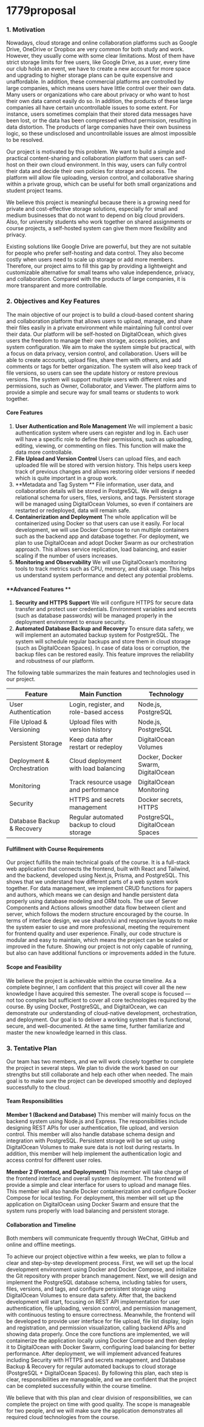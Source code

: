 # 1779proposal

### **1. Motivation**

Nowadays, cloud storage and online collaboration platforms such as Google Drive, OneDrive or Dropbox are very common for both study and work. However, they usually come with some clear limitations. Most of them have strict storage limits for free users, like Google Drive, as a user, every time our club holds an event, we have to create a new account for more space and upgrading to higher storage plans can be quite expensive and unaffordable. In addition, these commercial platforms are controlled by large companies, which means users have little control over their own data. Many users or organizations who care about privacy or who want to host their own data cannot easily do so. In addition, the products of these large companies all have certain uncontrollable issues to some extent. For instance, users sometimes complain that their stored data messages have been lost, or the data has been compressed without permission, resulting in data distortion. The products of large companies have their own business logic, so these undisclosed and uncontrollable issues are almost impossible to be resolved.

Our project is motivated by this problem. We want to build a simple and practical content-sharing and collaboration platform that users can self-host on their own cloud environment. In this way, users can fully control their data and decide their own policies for storage and access. The platform will allow file uploading, version control, and collaborative sharing within a private group, which can be useful for both small organizations and student project teams.

We believe this project is meaningful because there is a growing need for private and cost-effective storage solutions, especially for small and medium businesses that do not want to depend on big cloud providers. Also, for university students who work together on shared assignments or course projects, a self-hosted system can give them more flexibility and privacy.

Existing solutions like Google Drive are powerful, but they are not suitable for people who prefer self-hosting and data control. They also become costly when users need to scale up storage or add more members. Therefore, our project aims to fill this gap by providing a lightweight and customizable alternative for small teams who value independence, privacy, and collaboration. Compared with the products of large companies, it is more transparent and more controllable.

### **2. Objectives and Key Features**

The main objective of our project is to build a cloud-based content sharing and collaboration platform that allows users to upload, manage, and share their files easily in a private environment while maintaining full control over their data.  Our platform will be self-hosted on DigitalOcean, which gives users the freedom to manage their own storage, access policies, and system configuration. We aim to make the system simple but practical, with a focus on data privacy, version control, and collaboration. Users will be able to create accounts, upload files, share them with others, and add comments or tags for better organization. The system will also keep track of file versions, so users can see the update history or restore previous versions. The system will support multiple users with different roles and permissions, such as Owner, Collaborator, and Viewer. The platform aims to provide a simple and secure way for small teams or students to work together.

#### **Core Features**

1. **User Authentication and Role Management**
   We will implement a basic authentication system where users can register and log in. Each user will have a specific role to define their permissions, such as uploading, editing, viewing, or commenting on files. This function will make the data more controllable.
2. **File Upload and Version Control**
   Users can upload files, and each uploaded file will be stored with version history. This helps users keep track of previous changes and allows restoring older versions if needed which is quite important in a group work.
3. **Metadata and Tag System **
   File information, user data, and collaboration details will be stored in PostgreSQL. We will design a relational schema for users, files, versions, and tags. Persistent storage will be managed using DigitalOcean Volumes, so even if containers are restarted or redeployed, data will remain safe.
4. **Containerization and Deployment**
   The whole application will be containerized using Docker so that users can use it easily. For local development, we will use Docker Compose to run multiple containers such as the backend app and database together. For deployment, we plan to use DigitalOcean and adopt Docker Swarm as our orchestration approach. This allows service replication, load balancing, and easier scaling if the number of users increases.
5. **Monitoring and Observability**
   We will use DigitalOcean’s monitoring tools to track metrics such as CPU, memory, and disk usage. This helps us understand system performance and detect any potential problems.

#### **Advanced Features **

1. **Security and HTTPS Support**
   We will configure HTTPS for secure data transfer and protect user credentials. Environment variables and secrets (such as database passwords) will be managed properly in the deployment environment to ensure security.
2. **Automated Database Backup and Recovery**
    To ensure data safety, we will implement an automated backup system for PostgreSQL. The system will schedule regular backups and store them in cloud storage (such as DigitalOcean Spaces). In case of data loss or corruption, the backup files can be restored easily. This feature improves the reliability and robustness of our platform.

The following table summarizes the main features and technologies used in our project.

| **Feature**                | **Main Function**                         | **Technology**                     |
| -------------------------- | ----------------------------------------- | ---------------------------------- |
| User Authentication        | Login, register, and role-based access    | Node.js, PostgreSQL                |
| File Upload & Versioning   | Upload files with version history         | Node.js, PostgreSQL                |
| Persistent Storage         | Keep data after restart or redeploy       | DigitalOcean Volumes               |
| Deployment & Orchestration | Cloud deployment with load balancing      | Docker, Docker Swarm, DigitalOcean |
| Monitoring                 | Track resource usage and performance      | DigitalOcean Monitoring            |
| Security                   | HTTPS and secrets management              | Docker secrets, HTTPS              |
| Database Backup & Recovery | Regular automated backup to cloud storage | PostgreSQL, DigitalOcean Spaces    |

#### Fulfillment with Course Requirements

Our project fulfills the main technical goals of the course. It is a full-stack web application that connects the frontend, built with React and Tailwind, and the backend, developed using Next.js, Prisma, and PostgreSQL. This shows that we understand how different parts of a web system work together. For data management, we implement CRUD functions for papers and authors, which means we can design and handle persistent data properly using database modeling and ORM tools. The use of Server Components and Actions allows smoother data flow between client and server, which follows the modern structure encouraged by the course. In terms of interface design, we use shadcn/ui and responsive layouts to make the system easier to use and more professional, meeting the requirement for frontend quality and user experience. Finally, our code structure is modular and easy to maintain, which means the project can be scaled or improved in the future. Showing our project is not only capable of running, but also can have additional functions or improvements added in the future.

#### **Scope and Feasibility**

We believe the project is achievable within the course timeline. As a complete beginner, I am confident that this project will cover all the new knowledge I have acquired this semester. The overall scope is focused — not too complex but sufficient to cover all core technologies required by the course. By using Docker, PostgreSQL, and DigitalOcean, we can demonstrate our understanding of cloud-native development, orchestration, and deployment. Our goal is to deliver a working system that is functional, secure, and well-documented. At the same time, further familiarize and master the new knowledge learned in this class.

### **3. Tentative Plan**

Our team has two members, and we will work closely together to complete the project in several steps. We plan to divide the work based on our strengths but still collaborate and help each other when needed. The main goal is to make sure the project can be developed smoothly and deployed successfully to the cloud.

#### **Team Responsibilities**

**Member 1 (Backend and Database)**
This member will mainly focus on the backend system using Node.js and Express. The responsibilities include designing REST APIs for user authentication, file upload, and version control. This member will also handle database schema design and integration with PostgreSQL. Persistent storage will be set up using DigitalOcean Volumes to make sure data is not lost during restarts. In addition, this member will help implement the authentication logic and access control for different user roles.

**Member 2 (Frontend, and Deployment)**
This member will take charge of the frontend interface and overall system deployment. The frontend will provide a simple and clear interface for users to upload and manage files. This member will also handle Docker containerization and configure Docker Compose for local testing. For deployment, this member will set up the application on DigitalOcean using Docker Swarm and ensure that the system runs properly with load balancing and persistent storage. 

#### **Collaboration and Timeline**

Both members will communicate frequently through WeChat, GitHub and online and offline meetings. 

To achieve our project objective within a few weeks, we plan to follow a clear and step-by-step development process. First, we will set up the local development environment using Docker and Docker Compose, and initialize the Git repository with proper branch management. Next, we will design and implement the PostgreSQL database schema, including tables for users, files, versions, and tags, and configure persistent storage using DigitalOcean Volumes to ensure data safety. After that, the backend development will start, focusing on REST API implementation for user authentication, file uploading, version control, and permission management, with continuous testing to ensure correctness. Meanwhile, the frontend will be developed to provide user interface for file upload, file list display, login and registration, and permission visualization, calling backend APIs and showing data properly. Once the core functions are implemented, we will containerize the application locally using Docker Compose and then deploy it to DigitalOcean with Docker Swarm, configuring load balancing for better performance. After deployment, we will implement advanced features including Security with HTTPS and secrets management, and Database Backup & Recovery for regular automated backups to cloud storage (PostgreSQL + DigitalOcean Spaces). By following this plan, each step is clear, responsibilities are manageable, and we are confident that the project can be completed successfully within the course timeline.

We believe that with this plan and clear division of responsibilities, we can complete the project on time with good quality. The scope is manageable for two people, and we will make sure the application demonstrates all required cloud technologies from the course.







